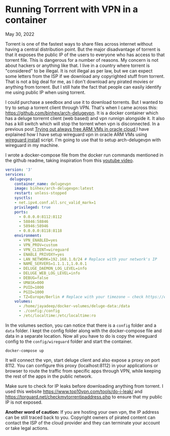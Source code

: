 # Running Torrrent with VPN in a container
<p class="date">May 30, 2022</p>

Torrent is one of the fastest ways to share files across internet
without having a central distribution point. But the major disadvantage
of torrent is that it exposes the public IP of the users to everyone who
has access to that torrent file. This is dangerous for a number of
reasons. My concern is not about hackers or anything like that. I live
in a country where torrent is "considered" to be illegal. It is not
illegal as per law, but we can expect some letters from the ISP if we
download any copyrighted stuff from torrent. That is not a big deal for
me, as I don't download any pirated movies or anything from torrent. But
I still hate the fact that people can easily identify me using public IP
when using torrent.

I could purchase a seedbox and use it to download torrents. But I wanted
to try to setup a torrent client through VPN. That's when I came across
this: <https://github.com/binhex/arch-delugevpn>. It is a docker
container which has a deluge torrernt client (web based) and vpn runnign
alongside it. It also has a kill switch which will stop the torrent when
vpn is disconnected. In a previous post [Trying out always free ARM VMs in oracle cloud ](/posts/oracle-alwyas-free-vm.html)
I have explained how I have setup wireguard vpn in oracle ARM VMs using
[wireguard install](https://github.com/angristan/wireguard-install)
script. I'm going to use that to setup arch-delugevpn with wireguard in
my machine.

I wrote a docker-compose file from the docker run commands mentioned in
the github readme, taking inspiration from this [youtube video](https://www.youtube.com/watch?v=5Tls2LRKh-c).

```yaml
version: '3'
services:
  delugevpn:
    container_name: delugevpn
    image: binhex/arch-delugevpn:latest
    restart: unless-stopped
    sysctls:
    - net.ipv4.conf.all.src_valid_mark=1
    privileged: true
    ports:
      - 0.0.0.0:8112:8112
      - 58846:58846
      - 58946:58946
      - 0.0.0.0:8118:8118
    environment:
      - VPN_ENABLED=yes
      - VPN_PROV=custom
      - VPN_CLIENT=wireguard
      - ENABLE_PRIVOXY=yes
      - LAN_NETWORK=192.168.1.0/24 # Replace with your network's IP
      - NAME_SERVERS=1.1.1.1,1.0.0.1
      - DELUGE_DAEMON_LOG_LEVEL=info
      - DELUGE_WEB_LOG_LEVEL=info
      - DEBUG=false
      - UMASK=000
      - PUID=1000
      - PGID=1000
      - TZ=Europe/Berlin # Replace with your timezone – check https://en.wikipedia.org/wiki/List_of_tz_database_time_zones for reference
    volumes:
      - /home/jayadeep/docker-volumes/deluge-data:/data
      - ./config:/config
      - /etc/localtime:/etc/localtime:ro
```

In the volumes section, you can notice that there is a `config` folder
and a `data` folder. I kept the config folder along with the
docker-compose file and data in a separate location. Now all you have to
do is copy the wireguard config to the `config/wireguard` folder and
start the container.

```
docker-compose up
```

It will connect the vpn, start deluge client and also expose a proxy on
port 8112. You can configure this proxy (localhost:8112) in your
applications or browser to route the traffic from specific apps through
VPN, while keeping the rest of the apps in the public network.

Make sure to check for IP leaks before downloading anything from
torrent. I used this website <https://www.top10vpn.com/tools/do-i-leak/>
and <https://torguard.net/checkmytorrentipaddress.php> to ensure that my
public IP is not exposed.

**Another word of caution:** If you are hosting your own vpn, the IP
address can be still traced back to you. Copyright owners of pirated
content can contact the ISP of the cloud provider and they can terminate
your account or take legal actions.
